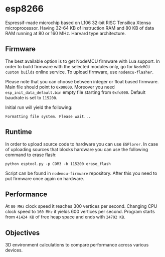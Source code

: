 # esp8266

Espressif-made microchip based on L106 32-bit RISC Tensilica Xtensa microprocessor. Having 32-64 KB of instruction RAM and 80 KB of data RAM running at 80 or 160 MHz. Harvard type architecture.


## Firmware

The best available option is to  get NodeMCU firmware with Lua support. In order to build firmware with the selected modules only, go for ```NodeMCU custom builds``` online service. To upload firmware, use ```nodemcu-flasher```. 

Please note that you can choose between integer or float based firmware. Main file should point to ```0x00000```. Moreover you need ```esp_init_data_default.bin``` empty file starting from ```0xfc000```. Default baudrate is set to ```115200```.

Initial run will yield the following:

```Formatting file system. Please wait...```


## Runtime

In order to upload source code to hardware you can use ```ESPlorer```. In case of uploading sources that blocks hardware you can use the following command to erase flash:

```python esptool.py -p COM3 -b 115200 erase_flash```

Script can be found in ```nodemcu-firmware``` repository. After this you need to put firmware once again on hardware.


## Performance
At ```80 MHz``` clock speed it reaches 300 vertices per second. Changing CPU clock speed to ```160 MHz``` it yields 600 vertices per second. Program starts from ```41424 KB``` of free heap space and ends with ```24792 KB```.


## Objectives

3D environment calculations to compare performance across various devices.
